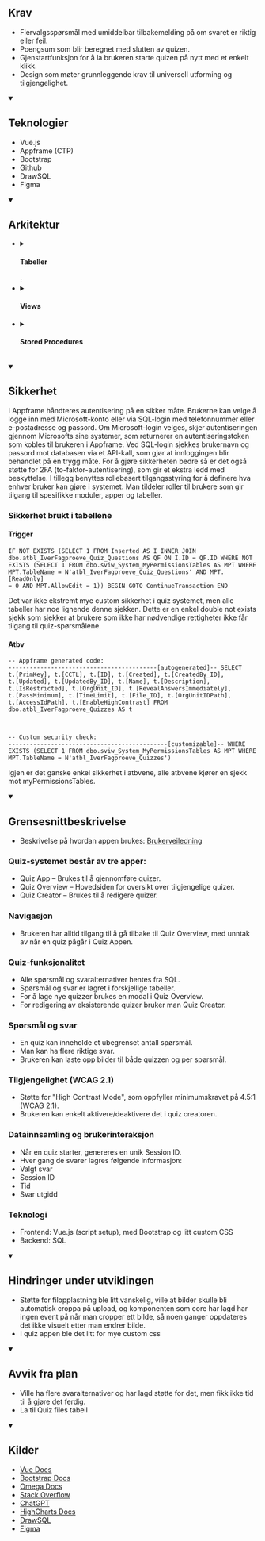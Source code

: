 <summary>
  <h2>Krav</h2>
</summary>
  
  - Flervalgsspørsmål med umiddelbar tilbakemelding på om svaret er riktig eller feil.
  - Poengsum som blir beregnet med slutten av quizen.
  - Gjenstartfunksjon for å la brukeren starte quizen på nytt med et enkelt klikk.
  - Design som møter grunnleggende krav til universell utforming og tilgjengelighet.
</details>

<details open>
<summary>
  <h2>Teknologier</h2>
</summary>
  
  - Vue.js
  - Appframe (CTP)
  - Bootstrap
  - Github
  - DrawSQL
  - Figma
  
</details>

<details open>
<summary>
  <h2>Arkitektur</h2>
</summary>
<ul>
    <li>
      <details>
        <summary>
          <h4>Tabeller</h4>:
        </summary>      
          <img src="https://github.com/user-attachments/assets/eadc1447-dcfb-4939-a9f4-57ef4bc5bc71" />
      </details>
    </li>
    <li>
      <details>
        <summary>
          <h4>Views</h4> 
        </summary>
        <table>
          <tr>
            <th>Navn</th>
            <th>Beskrivelse</th>
            <th>Kode</th>
          </tr>
          <tr>
            <td><b>aviw_IverFagproeve_Quiz_Leaderboard</b></td>
            <td>
              Dette viewet viser mengden rette svar, tid brukt, navn og rangering, i tillegg til session_ID (hvilket forsøk det var) og Quiz_ID.
            </td>
            <td>
              <details>
              <summary>
                <h4>Expand</h4>
              </summary> 
              <pre><code>
    WITH CTE AS (
        SELECT 
            R.Session_ID, R.CreatedBy_ID, Q.ID AS Quiz_ID, 
            COUNT(DISTINCT R.Option_ID) AS AnsweredQuestions,
            (SELECT COUNT(*) 
             FROM dbo.atbl_IverFagproeve_Quiz_Questions AS QQ 
                WHERE QQ.Quiz_ID = Q.ID) AS TotalQuestions,
            COUNT(DISTINCT CASE WHEN A.Option_ID IS NOT NULL THEN R.Option_ID END) AS TotalCorrect,
            MIN(R.TimeSubmitted) AS StartTime, 
            MAX(R.TimeSubmitted) AS EndTime,
            DATEDIFF_BIG(MILLISECOND, MIN(R.TimeSubmitted), MAX(R.TimeSubmitted)) AS TimeSpentMilliseconds
        FROM dbo.atbv_IverFagproeve_Quiz_Results AS R
            INNER JOIN dbo.atbl_IverFagproeve_Quiz_Options AS O
                ON R.Option_ID = O.ID
            LEFT OUTER JOIN dbo.atbl_IverFagproeve_Quiz_OptionsAnswers AS A
                ON O.ID = A.Option_ID
            INNER JOIN dbo.atbl_IverFagproeve_Quiz_Questions AS QQ
                ON O.Question_ID = QQ.ID
            INNER JOIN dbo.atbl_IverFagproeve_Quizzes AS Q
                ON QQ.Quiz_ID = Q.ID
        GROUP BY R.Session_ID, R.CreatedBy_ID, Q.ID
    )
    SELECT 
        CTE.Quiz_ID, Q.Name AS QuizName, CTE.CreatedBy_ID, CTE.Session_ID,
        CTE.AnsweredQuestions, CTE.TotalQuestions, CTE.TotalCorrect, 
        CTE.StartTime, CTE.EndTime, 
        FORMAT(CTE.TimeSpentMilliseconds / 1000.0, 'N2') AS TimeSpent,
        P.Name AS PersonName,
        RANK() OVER (
            PARTITION BY CTE.Quiz_ID 
            ORDER BY CTE.TotalCorrect DESC, CTE.TimeSpentMilliseconds ASC
        ) AS [Rank]
    FROM CTE AS CTE
        INNER JOIN dbo.atbv_IverFagproeve_Quizzes AS Q
            ON CTE.Quiz_ID = Q.ID
        INNER JOIN dbo.stbl_System_Persons AS P
            ON P.ID = CTE.CreatedBy_ID
        WHERE CTE.AnsweredQuestions = CTE.TotalQuestions
              </code></pre>
              </details>
            </td>
          </tr>
          <tr>
            <td><b>aviw_IverFagproeve_Quizzes_WithAverage</b></td>
            <td>
              Dette viewet viser alle relevante felter fra quiz tabellen, men har også med average compeltion tiden. Jeg valgte å ha 2 forskjellige views fordi dette viewet krevde en CTE.
            </td>
            <td>
              <details>
              <summary>
                <h4>Expand</h4>
              </summary> 
              <pre><code>
    WITH SessionTimes AS (
        SELECT 
            QR.SESSION_ID,
            QQ.Quiz_ID,
            MIN(QR.TimeSubmitted) AS StartTime,
            MAX(QR.TimeSubmitted) AS EndTime
        FROM dbo.atbl_IverFagproeve_Quiz_Results AS QR
        INNER JOIN dbo.atbl_IverFagproeve_Quiz_Options AS QO
            ON QR.Option_ID = QO.ID
        INNER JOIN dbo.atbl_IverFagproeve_Quiz_Questions AS QQ
            ON QO.Question_ID = QQ.ID
        GROUP BY QR.SESSION_ID, QQ.Quiz_ID
    ),
    AvgCompletionTimes AS (
        SELECT 
            Quiz_ID,
            AVG(DATEDIFF(SECOND, StartTime, EndTime)) AS AvgCompletionTimeSeconds
        FROM SessionTimes
        GROUP BY Quiz_ID
    )
    SELECT 
        Q.PrimKey, Q.ID, Q.Created, Q.CreatedBy_ID, Q.Updated,
        Q.UpdatedBy_ID, Q.PassMinimum, Q.IsRestricted, Q.Description,
        Q.RevealAnswersImmediately, Q.TimeLimit, Q.Name, Q.OrgUnit_ID,
        OU.Name AS OrgUnitName, F.FileRef, F.FileSize, F.FileUpdated, F.Extension, F.FileName,
        F.PrimKey AS FilePrimKey, P.Name AS CreatedBy, Q.EnableHighContrast,
        ACT.AvgCompletionTimeSeconds,
        (SELECT COUNT(*) FROM dbo.atbl_IverFagproeve_Quiz_Questions AS QQ
            WHERE QQ.Quiz_ID = Q.ID) AS QuestionCount
            FROM dbo.atbv_IverFagproeve_Quizzes AS Q
                LEFT OUTER JOIN dbo.stbl_System_OrgUnits AS OU
                    ON OU.ID = Q.OrgUnit_ID
                LEFT OUTER JOIN AvgCompletionTimes AS ACT
                    ON Q.ID = ACT.Quiz_ID
                LEFT OUTER JOIN dbo.atbl_IverFagproeve_Quiz_Files AS F
                    ON F.ID = Q.[File_ID]
                INNER JOIN dbo.stbl_System_Persons AS P
                    ON P.ID = Q.CreatedBy_ID
              </code></pre>
              </details>
            </td>
          </tr>
          <tr>
            <td><b>aviw_IverFagproeve_Quiz_Questions</b></td>
            <td>
              Dette viewet viser alle relevante felter fra questions tabellen, men har også et felt som viser om spørsmålene har alternativer festet til seg og felter som trengs for display av filer.
            </td>
            <td>
              <details>
              <summary>
                <h4>Expand</h4>
              </summary> 
              <pre><code>
    SELECT
      Q.PrimKey, Q.ID, Q.Question, Q.Quiz_ID, Q.TimeLimit, Q.QuestionType_ID, Q.[Order], Q.[File_ID],
      QT.Name AS QuestionTypeName, F.FileRef, F.FileSize, F.FileUpdated, F.Extension, F.FileName,
      F.PrimKey AS FilePrimKey, Q.EnableHighContrast,
      CASE
          WHEN EXISTS (SELECT 1 FROM dbo.atbl_IverFagproeve_Quiz_Options AS O
                          WHERE O.Question_ID = Q.ID)
          THEN CAST(1 AS BIT)
          ELSE CAST(0 AS BIT)
      END AS HasOptions
      FROM dbo.atbv_IverFagproeve_Quiz_Questions AS Q
          INNER JOIN dbo.atbl_IverFagproeve_Quiz_QuestionTypes AS QT
              ON QT.ID = Q.QuestionType_ID
          LEFT OUTER JOIN dbo.atbl_IverFagproeve_Quiz_Files AS F
              ON F.ID = Q.[File_ID]
              </code></pre>
              </details>
            </td>
          </tr>
          <tr>
            <td><b>aviw_IverFagproeve_Quizzes</b></td>
            <td>
              Dette viewet viser alle relevante felter fra quiz tabellen, men har også et felter som trengs for display av filer og en som viser hvor mange spørsmål som er festet på.
            </td>
            <td>
              <details>
              <summary>
                <h4>Expand</h4>
              </summary> 
              <pre><code>
    SELECT
      Q.PrimKey, Q.ID, Q.Created, Q.CreatedBy_ID, Q.Updated,
      Q.UpdatedBy_ID, Q.PassMinimum, Q.IsRestricted, Q.Description,
      Q.RevealAnswersImmediately, Q.TimeLimit, Q.Name, Q.OrgUnit_ID, Q.[File_ID], Q.EnableHighContrast,
      OU.Name AS OrgUnitName, F.FileRef, F.FileSize, F.FileUpdated, F.Extension, F.FileName,
      F.PrimKey AS FilePrimKey,
      (SELECT COUNT(*) FROM dbo.atbl_IverFagproeve_Quiz_Questions AS QQ
          WHERE QQ.Quiz_ID = Q.ID) AS QuestionCount
      FROM dbo.atbv_IverFagproeve_Quizzes AS Q
          LEFT OUTER JOIN dbo.stbl_System_OrgUnits AS OU
              ON OU.ID = Q.OrgUnit_ID
          LEFT OUTER JOIN dbo.atbl_IverFagproeve_Quiz_Files AS F
              ON F.ID = Q.[File_ID]
              </code></pre>
              </details>
            </td>
          </tr>
          <tr>
            <td><b>aviw_IverFagproeve_Quiz_OptionsWithCorrect</b></td>
            <td>
              Dette viewet viser Options, og har ett felt som viser om de er det rette svaret. Dette viewet blir kun brukt i creator appen.
            </td>
            <td>
              <details>
              <summary>
                <h4>Expand</h4>
              </summary> 
              <pre><code>
    SELECT
      O.PrimKey, O.ID, O.Question_ID, O.Content, OA.PrimKey AS AnswerPrimKey, OA.ID AS Answer_ID, OA.Deleted AS AnswerDeleted,
          CAST((SELECT 1 FROM dbo.atbl_IverFagproeve_Quiz_OptionsAnswers AS OA
              WHERE OA.Option_ID = O.ID) AS BIT) AS isCorrect
          FROM dbo.atbv_IverFagproeve_Quiz_Options AS O
              LEFT OUTER JOIN dbo.atbl_IverFagproeve_Quiz_OptionsAnswers AS OA
                  ON OA.Option_ID = O.ID
              </code></pre>
              </details>
            </td>
          </tr>
        </table>
      </details>
    </li>
    <li>
      <details>
        <summary>
          <h4>Stored Procedures</h4> 
        </summary>
        <table>
          <tr>
            <th>Navn</th>
            <th>Beskrivelse</th>
            <th>Kode</th>
          </tr>
          <tr>
            <td><b>astp_IverFagproeve_Quiz_DeleteQuiz</b></td>
            <td>
              Denne stored proceduren sletter quizen man spesifiserer og alt som er festa til den.
            </td>
            <td>
              <details>
              <summary>
                <h4>Expand</h4>
              </summary> 
              <pre><code>
    (
        @Quiz_ID INT
    )
    AS
    BEGIN
        DELETE OA 
        FROM dbo.atbl_IverFagproeve_Quiz_OptionsAnswers AS OA
            INNER JOIN dbo.atbl_IverFagproeve_Quiz_Options AS O
                ON O.ID = OA.Option_ID
            INNER JOIN dbo.atbl_IverFagproeve_Quiz_Questions AS QQ
                ON QQ.ID = O.Question_ID
            INNER JOIN dbo.atbl_IverFagproeve_Quizzes AS Q
                ON Q.ID = QQ.Quiz_ID
            WHERE Q.ID = @Quiz_ID
        DELETE O 
        FROM dbo.atbl_IverFagproeve_Quiz_Options AS O
            INNER JOIN dbo.atbl_IverFagproeve_Quiz_Questions AS QQ
                ON QQ.ID = O.Question_ID
            INNER JOIN dbo.atbl_IverFagproeve_Quizzes AS Q
                ON Q.ID = QQ.Quiz_ID
            WHERE Q.ID = @Quiz_ID
        DELETE QQ
            FROM dbo.atbl_IverFagproeve_Quiz_Questions AS QQ
                INNER JOIN dbo.atbl_IverFagproeve_Quizzes AS Q
                    ON Q.ID = QQ.Quiz_ID
                WHERE Q.ID = @Quiz_ID
        DELETE FROM dbo.atbl_IverFagproeve_Quizzes
            WHERE ID = @Quiz_ID
    END
    SELECT 1
              </code></pre>
              </details>
            </td>
          </tr>
          <tr>
            <td><b>astp_IverFagproeve_Quiz_CalculateResults</b></td>
            <td>
              Denne stored proceduren regner ut hvor mange rette svar du fikk og hvor mange rette svar det var i quizen.
            </td>
            <td>
              <details>
              <summary>
                <h4>Expand</h4>
              </summary> 
              <pre><code>
    (
        @Session_ID UNIQUEIDENTIFIER,
        @Quiz_ID INT
    )
    AS
    SELECT COUNT(*) AS MaxCorrect
        FROM dbo.atbl_IverFagproeve_Quiz_Questions AS QQ
            INNER JOIN dbo.atbl_IverFagproeve_Quizzes AS Q
                ON Q.ID = QQ.Quiz_ID
            WHERE Q.ID = @Quiz_ID
            GROUP BY QQ.Quiz_ID
    SELECT COUNT(*) AS CorrectAmount
        FROM dbo.atbv_IverFagproeve_Quiz_Results AS R
            INNER JOIN dbo.atbl_IverFagproeve_Quiz_Options AS O
                ON O.ID = R.Option_ID
            INNER JOIN dbo.atbl_IverFagproeve_Quiz_OptionsAnswers AS OA
                ON O.ID = OA.Option_ID
            WHERE R.Session_ID = @Session_ID
              </code></pre>
              </details>
            </td>
          </tr>
          <tr>
            <td><b>astp_IverFagproeve_Quiz_DeleteQuestion</b></td>
            <td>
              Denne stored proceduren sletter spørsmålet man spesifiserer og alt som er festa under den.
            </td>
            <td>
              <details>
              <summary>
                <h4>Expand</h4>
              </summary> 
              <pre><code>
    (
        @QuestionPrimKey UNIQUEIDENTIFIER
    )
    AS
    BEGIN
        DELETE OA 
        FROM dbo.atbl_IverFagproeve_Quiz_OptionsAnswers AS OA
            INNER JOIN dbo.atbl_IverFagproeve_Quiz_Options AS O
                ON O.ID = OA.Option_ID
            INNER JOIN dbo.atbl_IverFagproeve_Quiz_Questions AS Q
                ON Q.ID = O.Question_ID
            WHERE Q.PrimKey = @QuestionPrimKey
        DELETE O 
        FROM dbo.atbl_IverFagproeve_Quiz_Options AS O
            INNER JOIN dbo.atbl_IverFagproeve_Quiz_Questions AS Q
                ON Q.ID = O.Question_ID
            WHERE Q.PrimKey = @QuestionPrimKey
        DELETE FROM dbo.atbl_IverFagproeve_Quiz_Questions 
            WHERE PrimKey = @QuestionPrimKey
    END
    SELECT 1
              </code></pre>
              </details>
            </td>
          </tr>
        </table>
      </details>
    </li>
  </ul>

</details>

<details open>
<summary>
  <h2>Sikkerhet</h2>
</summary>

I Appframe håndteres autentisering på en sikker måte. Brukerne kan velge å logge inn med Microsoft-konto eller via SQL-login med telefonnummer eller e-postadresse og passord.
Om Microsoft-login velges, skjer autentiseringen gjennom Microsofts sine systemer, som returnerer en autentiseringstoken som kobles til brukeren i Appframe. Ved SQL-login sjekkes brukernavn og passord mot databasen via et API-kall, som gjør at innloggingen blir behandlet på en trygg måte.
For å gjøre sikkerheten bedre så er det også støtte for 2FA (to-faktor-autentisering), som gir et ekstra ledd med beskyttelse. I tillegg benyttes rollebasert tilgangsstyring for å definere hva enhver bruker kan gjøre i systemet.
Man tildeler roller til brukere som gir tilgang til spesifikke moduler, apper og tabeller.


### Sikkerhet brukt i tabellene

#### Trigger
<code>IF NOT EXISTS (SELECT 1
                    FROM Inserted AS I
                    INNER JOIN dbo.atbl_IverFagproeve_Quiz_Questions AS QF
                        ON I.ID = QF.ID
                    WHERE NOT EXISTS (SELECT 1
                                        FROM dbo.sviw_System_MyPermissionsTables AS MPT
                                        WHERE MPT.TableName = N'atbl_IverFagproeve_Quiz_Questions'
                                            AND MPT.[ReadOnly] = 0
                                            AND MPT.AllowEdit = 1))
BEGIN
    GOTO ContinueTransaction
END
</code>

Det var ikke ekstremt mye custom sikkerhet i quiz systemet, men alle tabeller har noe lignende denne sjekken.
Dette er en enkel double not exists sjekk som sjekker at brukere som ikke har nødvendige rettigheter ikke får tilgang til quiz-spørsmålene.

#### Atbv
<code>-- Appframe generated code: ------------------------------------------[autogenerated]--
SELECT t.[PrimKey], t.[CCTL], t.[ID], t.[Created], 
	t.[CreatedBy_ID], t.[Updated], t.[UpdatedBy_ID], t.[Name], 
	t.[Description], t.[IsRestricted], t.[OrgUnit_ID], t.[RevealAnswersImmediately], 
	t.[PassMinimum], t.[TimeLimit], t.[File_ID], t.[OrgUnitIDPath], 
	t.[AccessIdPath], t.[EnableHighContrast]
    FROM dbo.atbl_IverFagproeve_Quizzes AS t
    
-- Custom security check: ---------------------------------------------[customizable]--
WHERE EXISTS (SELECT 1
                    FROM dbo.sviw_System_MyPermissionsTables AS MPT
                    WHERE MPT.TableName = N'atbl_IverFagproeve_Quizzes')</code>

Igjen er det ganske enkel sikkerhet i atbvene, alle atbvene kjører en sjekk mot myPermissionsTables.

</details>

<details open>
<summary>
  <h2>Grensesnittbeskrivelse</h2>
</summary>
  
   - Beskrivelse på hvordan appen brukes: [Brukerveiledning](https://github.com/IverStranden/Fagproeve/blob/main/Dokumentasjon/BrukerVeiledning.md)
     
### Quiz-systemet består av tre apper:
  -  Quiz App – Brukes til å gjennomføre quizer.
  -  Quiz Overview – Hovedsiden for oversikt over tilgjengelige quizer.
  -  Quiz Creator – Brukes til å redigere quizer.
    
### Navigasjon
  -  Brukeren har alltid tilgang til å gå tilbake til Quiz Overview, med unntak av når en quiz pågår i Quiz Appen.
    
### Quiz-funksjonalitet
  -  Alle spørsmål og svaralternativer hentes fra SQL.
  -  Spørsmål og svar er lagret i forskjellige tabeller.
  -  For å lage nye quizzer brukes en modal i Quiz Overview.
  -  For redigering av eksisterende quizer bruker man Quiz Creator.

### Spørsmål og svar
  -  En quiz kan inneholde et ubegrenset antall spørsmål.
  -  Man kan ha flere riktige svar.
  -  Brukeren kan laste opp bilder til både quizzen og per spørsmål.

### Tilgjengelighet (WCAG 2.1)
  -  Støtte for "High Contrast Mode", som oppfyller minimumskravet på 4.5:1 (WCAG 2.1).
  -  Brukeren kan enkelt aktivere/deaktivere det i quiz creatoren.
  
### Datainnsamling og brukerinteraksjon
  -  Når en quiz starter, genereres en unik Session ID.
  -  Hver gang de svarer lagres følgende informasjon:
  -  Valgt svar
  -  Session ID
  -  Tid
  -  Svar utgidd

### Teknologi
  -  Frontend: Vue.js (script setup), med Bootstrap og litt custom CSS
  -  Backend: SQL
  
</details>

<details open>
<summary>
  <h2>Hindringer under utviklingen</h2>
</summary>
  
  -  Støtte for filopplastning ble litt vanskelig, ville at bilder skulle bli automatisk croppa på upload, og komponenten som core har lagd har ingen event på når man cropper ett bilde, så noen ganger oppdateres det ikke visuelt etter man endrer bilde.
  -  I quiz appen ble det litt for mye custom css
    
</details>

<details open>
<summary>
  <h2>Avvik fra plan</h2>
</summary>
  
  -  Ville ha flere svaralternativer og har lagd støtte for det, men fikk ikke tid til å gjøre det ferdig.
  -  La til Quiz files tabell

</details>

<details open>
<summary>
  <h2>Kilder</h2>
</summary>
  
  - [Vue Docs](https://vuejs.org/)
  - [Bootstrap Docs](https://getbootstrap.com/)
  - [Omega Docs](https://docs.omega365.com/)
  - [Stack Overflow](https://stackoverflow.com/)
  - [ChatGPT](http://chat.com/)
  - [HighCharts Docs](https://www.highcharts.com/docs/index?gad_source=1&gclid=CjwKCAiAtYy9BhBcEiwANWQQL0GZWn5J40KYmi9BqvaxENu6KPAsp6kgH4RU-Ubs4AXWInRDeV2uyRoCrh0QAvD_BwE)
  - [DrawSQL](https://drawsql.app/teams/iver-a-co/diagrams/proeve-fagproeve)
  - [Figma](https://www.figma.com/design/molovwddvKD0vyd3z87uzr/Untitled?node-id=0-1&t=g2PECgylFSUbYQ0z-1)

</details>

